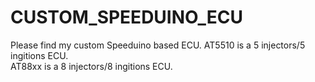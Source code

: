 # CUSTOM_SPEEDUINO_ECU
Please find my custom Speeduino based ECU.
AT5510 is a 5 injectors/5 ingitions ECU.<br>
AT88xx is a 8 injectors/8 ingitions ECU.
